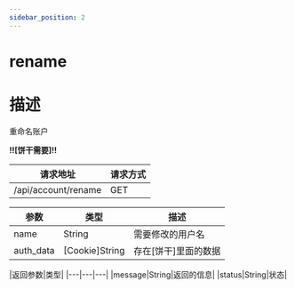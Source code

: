 ```yaml
---
sidebar_position: 2
---
```

# rename
# 描述
重命名账户

**!!\[饼干需要\]!!**

| 请求地址 | 请求方式 |
| --- | --- |
| /api/account/rename | GET |


|参数|类型|描述|
|---|---|---|
|name|String|需要修改的用户名|
|auth_data|\[Cookie\]String|存在\[饼干\]里面的数据|

|返回参数|类型|
|---|---|---|
|message|String|返回的信息|
|status|String|状态|